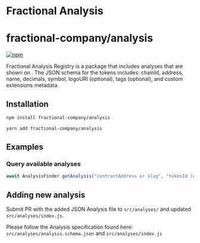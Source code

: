 # Fractional Analysis

#  fractional-company/analysis 

[![npm](https://img.shields.io/npm/v/fractional-company/analysis)](https://unpkg.com/@solana/spl-token-registry@latest/) 

Fractional Analysis Registry is a package that includes analyses that are shown on .
The JSON schema for the tokens includes: chainId, address, name, decimals, symbol, logoURI (optional), tags (optional), and custom extensions metadata.

## Installation

```bash
npm install fractional-company/analysis
```

```bash
yarn add fractional-company/analysis
```

## Examples

### Query available analyses

```javascript
await AnalysisFinder.getAnalysis("contractAddress or slug", "tokenId (optional)");
```

## Adding new analysis

Submit PR with the added JSON Analysis file to `src/analyses/` and updated `src/analyses/index.js`.

Please follow the Analysis specification found here: `src/analyses/analysis.schema.json` and `src/analyses/index.js`
